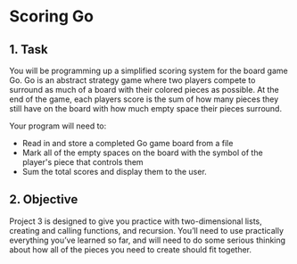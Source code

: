# Scoring Go

## 1. Task
You will be programming up a simplified scoring system for the board game Go. Go is an abstract strategy
game where two players compete to surround as much of a board with their colored pieces as possible.
At the end of the game, each players score is the sum of how many pieces they still have on the board
with how much empty space their pieces surround.

Your program will need to:
  * Read in and store a completed Go game board from a file
  * Mark all of the empty spaces on the board with the symbol of the player's piece that controls them
  * Sum the total scores and display them to the user.

## 2. Objective
Project 3 is designed to give you practice with two-dimensional lists, creating and calling functions, and recursion.
You’ll need to use practically everything you’ve learned so far, and will need to do some serious thinking about how all 
of the pieces you need to create should fit together.  
